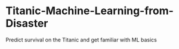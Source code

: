 # Titanic-Machine-Learning-from-Disaster
Predict survival on the Titanic and get familiar with ML basics
